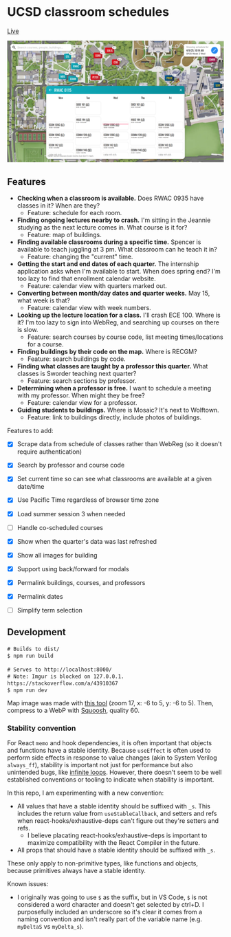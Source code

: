 # UCSD classroom schedules

[Live](https://sheeptester.github.io/ucsd-classrooms/)

![Screenshot of classrooms website](./static/open-graph.png)

## Features

- **Checking when a classroom is available.** Does RWAC 0935 have classes in it? When are they?
  - Feature: schedule for each room.
- **Finding ongoing lectures nearby to crash.** I'm sitting in the Jeannie studying as the next lecture comes in. What course is it for?
  - Feature: map of buildings.
- **Finding available classrooms during a specific time.** Spencer is available to teach juggling at 3 pm. What classroom can he teach it in?
  - Feature: changing the "current" time.
- **Getting the start and end dates of each quarter.** The internship application asks when I'm available to start. When does spring end? I'm too lazy to find that enrollment calendar website.
  - Feature: calendar view with quarters marked out.
- **Converting between month/day dates and quarter weeks.** May 15, what week is that?
  - Feature: calendar view with week numbers.
- **Looking up the lecture location for a class.** I'll crash ECE 100. Where is it? I'm too lazy to sign into WebReg, and searching up courses on there is slow.
  - Feature: search courses by course code, list meeting times/locations for a course.
- **Finding buildings by their code on the map.** Where is RECGM?
  - Feature: search buildings by code.
- **Finding what classes are taught by a professor this quarter.** What classes is Sworder teaching next quarter?
  - Feature: search sections by professor.
- **Determining when a professor is free.** I want to schedule a meeting with my professor. When might they be free?
  - Feature: calendar view for a professor.
- **Guiding students to buildings.** Where is Mosaic? It's next to Wolftown.
  - Feature: link to buildings directly, include photos of buildings.

Features to add:

- [x] Scrape data from schedule of classes rather than WebReg (so it doesn't require authentication)
- [x] Search by professor and course code
- [x] Set current time so can see what classrooms are available at a given date/time
- [x] Use Pacific Time regardless of browser time zone

- [x] Load summer session 3 when needed
- [ ] Handle co-scheduled courses
- [x] Show when the quarter's data was last refreshed
- [x] Show all images for building

- [x] Support using back/forward for modals
- [x] Permalink buildings, courses, and professors
- [x] Permalink dates
- [ ] Simplify term selection

## Development

```shell
# Builds to dist/
$ npm run build

# Serves to http://localhost:8000/
# Note: Imgur is blocked on 127.0.0.1. https://stackoverflow.com/a/43910367
$ npm run dev
```

Map image was made with [this tool](https://sheeptester.github.io/words-go-here/misc/ucsd-map.html) (zoom 17, x: -6 to 5, y: -6 to 5).
Then, compress to a WebP with [Squoosh](https://squoosh.app/), quality 60.

### Stability convention

For React `memo` and hook dependencies, it is often important that objects and functions have a stable identity. Because `useEffect` is often used to perform side effects in response to value changes (akin to System Verilog `always_ff`), stability is important not just for performance but also unintended bugs, like [infinite loops](https://blog.cloudflare.com/deep-dive-into-cloudflares-sept-12-dashboard-and-api-outage/). However, there doesn't seem to be well established conventions or tooling to indicate when stability is important.

In this repo, I am experimenting with a new convention:

- All values that have a stable identity should be suffixed with `_s`. This includes the return value from `useStableCallback`, and setters and refs when react-hooks/exhaustive-deps can't figure out they're setters and refs.
  - I believe placating react-hooks/exhaustive-deps is important to maximize compatibility with the React Compiler in the future.
- All props that should have a stable identity should be suffixed with `_s`.

These only apply to non-primitive types, like functions and objects, because primitives always have a stable identity.

Known issues:

- I originally was going to use `$` as the suffix, but in VS Code, `$` is not considered a word character and doesn't get selected by ctrl+D. I purposefully included an underscore so it's clear it comes from a naming convention and isn't really part of the variable name (e.g. `myDeltaS` vs `myDelta_s`).
